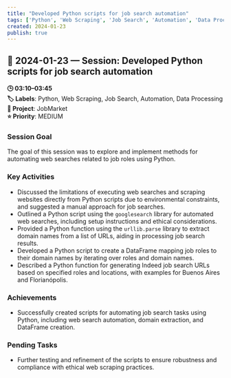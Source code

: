 ```yaml
---
title: "Developed Python scripts for job search automation"
tags: ['Python', 'Web Scraping', 'Job Search', 'Automation', 'Data Processing']
created: 2024-01-23
publish: true
---
```


## 📅 2024-01-23 — Session: Developed Python scripts for job search automation

**🕒 03:10–03:45**  
**🏷️ Labels**: Python, Web Scraping, Job Search, Automation, Data Processing  
**📂 Project**: JobMarket  
**⭐ Priority**: MEDIUM  


### Session Goal
The goal of this session was to explore and implement methods for automating web searches related to job roles using Python.

### Key Activities
- Discussed the limitations of executing web searches and scraping websites directly from Python scripts due to environmental constraints, and suggested a manual approach for job searches.
- Outlined a Python script using the `googlesearch` library for automated web searches, including setup instructions and ethical considerations.
- Provided a Python function using the `urllib.parse` library to extract domain names from a list of URLs, aiding in processing job search results.
- Developed a Python script to create a DataFrame mapping job roles to their domain names by iterating over roles and domain names.
- Described a Python function for generating Indeed job search URLs based on specified roles and locations, with examples for Buenos Aires and Florianópolis.

### Achievements
- Successfully created scripts for automating job search tasks using Python, including web search automation, domain extraction, and DataFrame creation.

### Pending Tasks
- Further testing and refinement of the scripts to ensure robustness and compliance with ethical web scraping practices.
